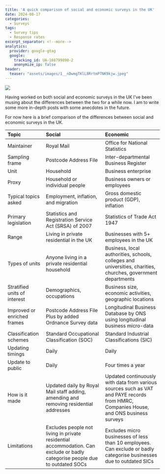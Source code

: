 ```yaml
---
title: 'A quick comparison of social and economic surveys in the UK'
date: 2024-08-17
categories:
  - Surveys
tags:
  - Survey tips
  - Response rates
excerpt_separator: <!--more-->
analytics:
  provider: google-gtag
  google:
    tracking_id: UA-168799890-2
    anonymize_ip: false
header:
  teaser: "assets/images/1__nDwmgTKlL8RrtmP7NK9kjw.jpeg"
---
```


![](/assets/images/1__nDwmgTKlL8RrtmP7NK9kjw.jpeg)


Having worked on both social and economic surveys in the UK I’ve been musing about the differences between the two for a while now. I am to write some more in-depth posts with some anecdotes in the future.

For now here is a brief comparison of the differences between social and economic surveys in the UK.

|Topic|Social|Economic|
|:----|:----|:----|
|Maintainer|Royal Mail|Office for National Statistics|
|Sampling frame|Postcode Address File|Inter-departmental Business Register|
|Unit|Household|Business enterprise|
|Proxy|Household or individual people|Business owners or employees|
|Typical topics asked|Employment, inflation, and migration|Gross domestic product (GDP), inflation|
|Primary legislation|Statistics and Registration Service Act (SRSA) of 2007|Statistics of Trade Act 1947|
|Range|Living in private residential in the UK|Businesses with 5+ employees in the UK|
|Types of units|Anyone living in a private residential household|Business, local authorities, schools, colleges and universities, charities, churches, government departments|
|Stratified units of interest|Demographics, occupations|Business size, economic activities, geographic locations|
|Improved or enriched frames|Postcode Address File Plus by added Ordnance Survey data|Longitudinal Business Database by ONS using longitudinal business micro-data|
|Classification schemes|Standard Occupational Classification (SOC)|Standard Industrial Classifications (SIC)|
|Updating timings|Daily|Daily|
|Update to public|Daily|Four times a year|
|How is it made|Updated daily by Royal Mail staff adding, amending and removing residential addresses|Updated continuously with data from various sources such as VAT and PAYE records from HMRC, Companies House, and ONS business surveys|
|Limitations|Excludes people not living in private residential accommodation. Can exclude or badly categorise people due to outdated SOCs|Excludes micro businesses of less than 10 employees. Can exclude or badly categorise businesses due to outdated SICs|

